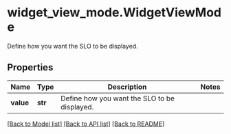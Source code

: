 # widget_view_mode.WidgetViewMode

Define how you want the SLO to be displayed.
## Properties
Name | Type | Description | Notes
------------ | ------------- | ------------- | -------------
**value** | **str** | Define how you want the SLO to be displayed. | 

[[Back to Model list]](README.md#documentation-for-models) [[Back to API list]](README.md#documentation-for-api-endpoints) [[Back to README]](README.md)


